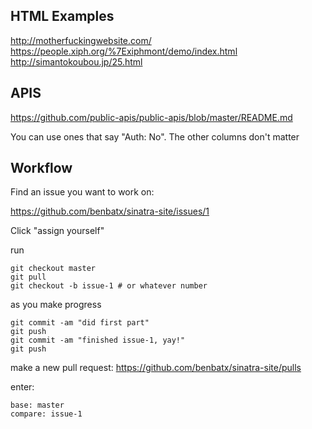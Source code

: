 HTML Examples
-------------

http://motherfuckingwebsite.com/
https://people.xiph.org/%7Exiphmont/demo/index.html
http://simantokoubou.jp/25.html

APIS
----

https://github.com/public-apis/public-apis/blob/master/README.md

You can use ones that say "Auth: No". The other columns don't matter

Workflow
--------

Find an issue you want to work on:

https://github.com/benbatx/sinatra-site/issues/1

Click "assign yourself"

run
```
git checkout master
git pull
git checkout -b issue-1 # or whatever number
```

as you make progress
```
git commit -am "did first part"
git push
git commit -am "finished issue-1, yay!"
git push
```

make a new pull request:
https://github.com/benbatx/sinatra-site/pulls

enter:
```
base: master
compare: issue-1
```
